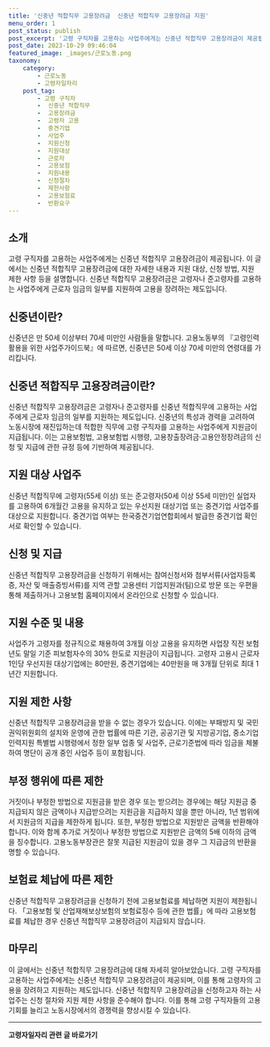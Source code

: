 ```yaml
---
title: '신중년 적합직무 고용장려금  신중년 적합직무 고용장려금 지원'
menu_order: 1
post_status: publish
post_excerpt: '고령 구직자를 고용하는 사업주에게는 신중년 적합직무 고용장려금이 제공됩니다. 이 글에서는 신중년 적합직무 고용장려금에 대한 자세한 내용과 지원 대상, 신청 방법, 지원 제한 사항 등을 설명합니다. 신중년 적합직무 고용장려금은 고령자나 준고령자를 고용하는 사업주에게 근로자 임금의 일부를 지원하여 고용을 장려하는 제도입니다.'
post_date: 2023-10-29 09:46:04
featured_image: _images/근로노동.png
taxonomy:
    category:
        - 근로노동
        - 고령자일자리
    post_tag:
        - 고령 구직자
        -  신중년 적합직무
        -  고용장려금
        -  고령자 고용
        -  중견기업
        -  사업주
        -  지원신청
        -  지원대상
        -  근로자
        -  고용보험
        -  지원내용
        -  신청절차
        -  제한사항
        -  고용보험료
        -  반환요구
---
```



## 소개

고령 구직자를 고용하는 사업주에게는 신중년 적합직무 고용장려금이 제공됩니다. 이 글에서는 신중년 적합직무 고용장려금에 대한 자세한 내용과 지원 대상, 신청 방법, 지원 제한 사항 등을 설명합니다. 신중년 적합직무 고용장려금은 고령자나 준고령자를 고용하는 사업주에게 근로자 임금의 일부를 지원하여 고용을 장려하는 제도입니다.

## 신중년이란?

신중년은 만 50세 이상부터 70세 미만인 사람들을 말합니다. 고용노동부의 『고령인력활용을 위한 사업주가이드북』에 따르면, 신중년은 50세 이상 70세 미만의 연령대를 가리킵니다.

## 신중년 적합직무 고용장려금이란?

신중년 적합직무 고용장려금은 고령자나 준고령자를 신중년 적합직무에 고용하는 사업주에게 근로자 임금의 일부를 지원하는 제도입니다. 신중년의 특성과 경력을 고려하여 노동시장에 재진입하는데 적합한 직무에 고령 구직자를 고용하는 사업주에게 지원금이 지급됩니다. 이는 고용보험법, 고용보험법 시행령, 고용창출장려금·고용안정장려금의 신청 및 지급에 관한 규정 등에 기반하여 제공됩니다.

## 지원 대상 사업주

신중년 적합직무에 고령자(55세 이상) 또는 준고령자(50세 이상 55세 미만)인 실업자를 고용하여 6개월간 고용을 유지하고 있는 우선지원 대상기업 또는 중견기업 사업주를 대상으로 지원합니다. 중견기업 여부는 한국중견기업연합회에서 발급한 중견기업 확인서로 확인할 수 있습니다.

## 신청 및 지급

신중년 적합직무 고용장려금을 신청하기 위해서는 참여신청서와 첨부서류(사업자등록증, 자산 및 매출증빙서류)를 지역 관할 고용센터 기업지원과(팀)으로 방문 또는 우편을 통해 제출하거나 고용보험 홈페이지에서 온라인으로 신청할 수 있습니다.

## 지원 수준 및 내용

사업주가 고령자를 정규직으로 채용하여 3개월 이상 고용을 유지하면 사업장 직전 보험년도 말일 기준 피보험자수의 30% 한도로 지원금이 지급됩니다. 고령자 고용시 근로자 1인당 우선지원 대상기업에는 80만원, 중견기업에는 40만원을 매 3개월 단위로 최대 1년간 지원합니다.

## 지원 제한 사항

신중년 적합직무 고용장려금을 받을 수 없는 경우가 있습니다. 이에는 부패방지 및 국민권익위원회의 설치와 운영에 관한 법률에 따른 기관, 공공기관 및 지방공기업, 중소기업인력지원 특별법 시행령에서 정한 일부 업종 및 사업주, 근로기준법에 따라 임금을 체불하여 명단이 공개 중인 사업주 등이 포함됩니다.

## 부정 행위에 따른 제한

거짓이나 부정한 방법으로 지원금을 받은 경우 또는 받으려는 경우에는 해당 지원금 중 지급되지 않은 금액이나 지급받으려는 지원금을 지급하지 않을 뿐만 아니라, 1년 범위에서 지원금의 지급을 제한하게 됩니다. 또한, 부정한 방법으로 지원받은 금액을 반환해야 합니다. 이와 함께 추가로 거짓이나 부정한 방법으로 지원받은 금액의 5배 이하의 금액을 징수합니다. 고용노동부장관은 잘못 지급된 지원금이 있을 경우 그 지급금의 반환을 명할 수 있습니다.

## 보험료 체납에 따른 제한

신중년 적합직무 고용장려금을 신청하기 전에 고용보험료를 체납하면 지원이 제한됩니다. 「고용보험 및 산업재해보상보험의 보험료징수 등에 관한 법률」에 따라 고용보험료를 체납한 경우 신중년 적합직무 고용장려금이 지급되지 않습니다.

## 마무리

이 글에서는 신중년 적합직무 고용장려금에 대해 자세히 알아보았습니다. 고령 구직자를 고용하는 사업주에게는 신중년 적합직무 고용장려금이 제공되며, 이를 통해 고령자의 고용을 장려하고 지원하는 제도입니다. 신중년 적합직무 고용장려금을 신청하고자 하는 사업주는 신청 절차와 지원 제한 사항을 준수해야 합니다. 이를 통해 고령 구직자들의 고용 기회를 늘리고 노동시장에서의 경쟁력을 향상시킬 수 있습니다.
<!-- wp:separator -->
<hr class="wp-block-separator has-alpha-channel-opacity"/>
<!-- /wp:separator -->

<!-- wp:group {"backgroundColor":"base","layout":{"type":"constrained"}} -->
<div class="wp-block-group has-base-background-color has-background"><!-- wp:paragraph {"align":"center","fontSize":"medium"} -->
<p class="has-text-align-center has-large-font-size"><strong>고령자일자리 관련 글 바로가기</strong></p>
<!-- /wp:paragraph -->


<!-- wp:latest-posts
{"categories":[{"id":10558,"count":19,"description":"","link":"https://uknowlaw.com/category/%ea%b3%a0%eb%a0%b9%ec%9e%90%ec%9d%bc%ec%9e%90%eb%a6%ac/","name":"고령자일자리","slug":"고령자일자리","taxonomy":"category","parent":0,"meta":[],"_links":{"self":[{"href":"https://uknowlaw.com/wp-json/wp/v2/categories/10558"}],"collection":[{"href":"https://uknowlaw.com/wp-json/wp/v2/categories"}],"about":[{"href":"https://uknowlaw.com/wp-json/wp/v2/taxonomies/category"}],"wp:post_type":[{"href":"https://uknowlaw.com/wp-json/wp/v2/posts?categories=10558"}],"curies":[{"name":"wp","href":"https://api.w.org/{rel}","templated":true}]}}],"postsToShow":100,"excerptLength":28,"postLayout":"grid","columns":2,"featuredImageAlign":"left","featuredImageSizeSlug":"large","fontSize":"medium"} /--></div>
<!-- /wp:group -->